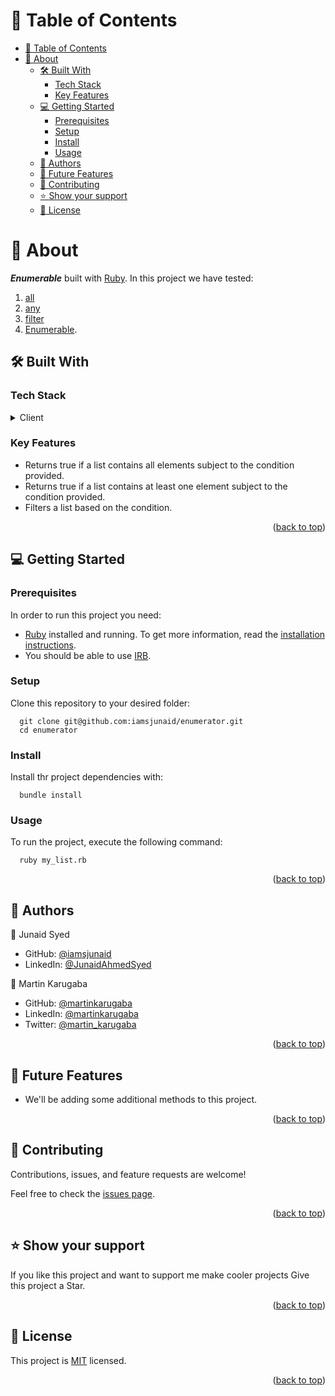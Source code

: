 # 📗 Table of Contents
- [📗 Table of Contents](#-table-of-contents)
- [📖 About ](#-about-)
  - [🛠 Built With ](#-built-with-)
    - [Tech Stack ](#tech-stack-)
    - [Key Features ](#key-features-)
  - [💻 Getting Started ](#-getting-started-)
    - [Prerequisites](#prerequisites)
    - [Setup](#setup)
    - [Install](#install)
    - [Usage ](#usage-)
  - [👥 Authors ](#-authors-)
  - [🔭 Future Features ](#-future-features-)
  - [🤝 Contributing ](#-contributing-)
  - [⭐️ Show your support ](#️-show-your-support-)
  - [📝 License ](#-license-)

<!-- PROJECT DESCRIPTION -->

# 📖 About <a name="about-the-project"></a>
 _**Enumerable**_ built with [Ruby](https://www.ruby-lang.org/en/). In this project we have tested: 
 1. [all](https://ruby-doc.org/core-3.0.0/Enumerable.html#method-i-all-3F)
 2. [any](https://ruby-doc.org/core-3.0.0/Enumerable.html#method-i-any-3F)
 3. [filter](https://ruby-doc.org/core-3.0.0/Enumerable.html#method-i-filter)
 4. [Enumerable](https://ruby-doc.org/core-3.0.0/Enumerable.html).
## 🛠 Built With <a name="built-with"></a>

### Tech Stack <a name="tech-stack"></a>

<details>
  <summary>Client</summary>
  <ul> 
    <li><a href="https://www.ruby-lang.org/en/">Ruby</a></li>
    <li><a href="https://github.com/microverseinc/linters-config/tree/master/ruby">Linters</a></li>

  </ul>
</details>

<!-- Features -->

### Key Features <a name="key-features"></a>

- Returns true if a list contains all elements subject to the condition provided.
- Returns true if a list contains at least one element subject to the condition provided.
- Filters a list based on the condition.

<p align="right">(<a href="#readme-top">back to top</a>)</p>

<!-- GETTING STARTED -->

## 💻 Getting Started <a name="getting-started"></a>

### Prerequisites

In order to run this project you need:

- [Ruby](https://www.ruby-lang.org/en/) installed and running. To get more information, read the [installation instructions](https://github.com/microverseinc/curriculum-ruby/blob/main/simple-ruby/articles/ruby_installation_instructions.md).
- You should be able to use [IRB](https://en.wikipedia.org/wiki/Ruby_(programming_language)#Features).
### Setup

Clone this repository to your desired folder:

```
  git clone git@github.com:iamsjunaid/enumerator.git
  cd enumerator
```

### Install

Install thr project dependencies with:

```
  bundle install
```

### Usage <a name="usage"></a>

To run the project, execute the following command:

```
  ruby my_list.rb
```

<p align="right">(<a href="#readme-top">back to top</a>)</p>

<!-- AUTHORS -->

## 👥 Authors <a name="authors"></a>
👤 Junaid Syed

- GitHub: [@iamsjunaid](https://github.com/iamsjunaid)
- LinkedIn: [@JunaidAhmedSyed](https://www.linkedin.com/in/junaidahmedsyed/)

👤 Martin Karugaba

- GitHub: [@martinkarugaba](https://github.com/iamsjunaid)
- LinkedIn: [@martinkarugaba](https://www.linkedin.com/in/martinkarugaba/)
- Twitter: [@martin_karugaba](https://www.twitter.com/martin_karugaba/)

<p align="right">(<a href="#readme-top">back to top</a>)</p>

<!-- FUTURE FEATURES -->

## 🔭 Future Features <a name="future-features"></a>

- We'll be adding some additional methods to this project.

<p align="right">(<a href="#readme-top">back to top</a>)</p>

<!-- CONTRIBUTING -->

## 🤝 Contributing <a name="contributing"></a>

Contributions, issues, and feature requests are welcome!

Feel free to check the [issues page](https://github.com/iamsjunaid/enumerable/issues).

<p align="right">(<a href="#readme-top">back to top</a>)</p>

<!-- SUPPORT -->

## ⭐️ Show your support <a name="support"></a>

If you like this project and want to support me make cooler projects Give this project a Star.

<p align="right">(<a href="#readme-top">back to top</a>)</p>

<!-- LICENSE -->

## 📝 License <a name="license"></a>

This project is [MIT](https://github.com/iamsjunaid/enumerable/blob/dev/LICENSE) licensed.

<p align="right">(<a href="#readme-top">back to top</a>)</p>